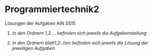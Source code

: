 # Programmiertechnik2
Lösungen der Aufgaben AIN SS15


1. *In den Ordnern 1,2 ... befinden sich jeweils die Aufgebenstellung*

2. *In den Ordnern blatt1,2../src befinden sich jeweils die Lösung der jeweiligen Aufgaben*
